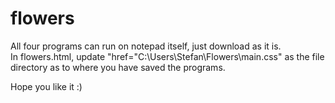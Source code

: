 # flowers

All four programs can run on notepad itself, just download as it is. <br>
In flowers.html, update "href="C:\Users\Stefan\Flowers\main.css" as the file directory as to where you have saved the programs. <br>

Hope you like it :)
